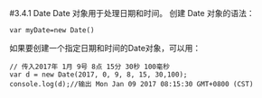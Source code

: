#3.4.1 Date
Date 对象用于处理日期和时间。
创建 Date 对象的语法：
```
var myDate=new Date()
```
如果要创建一个指定日期和时间的Date对象，可以用：
```
// 传入2017年 1月 9号 8点 15分 30秒 100毫秒
var d = new Date(2017, 0, 9, 8, 15, 30,100);
console.log(d);//输出 Mon Jan 09 2017 08:15:30 GMT+0800 (CST)
```
